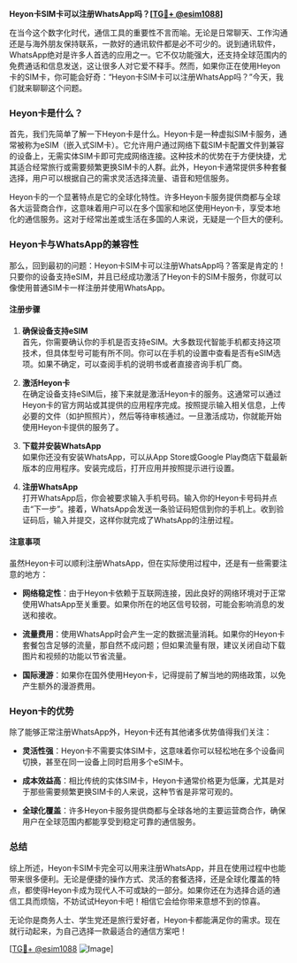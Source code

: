 **Heyon卡SIM卡可以注册WhatsApp吗？[[TG💪+ @esim1088](https://t.me/s/esim1088)]**

在当今这个数字化时代，通信工具的重要性不言而喻。无论是日常聊天、工作沟通还是与海外朋友保持联系，一款好的通讯软件都是必不可少的。说到通讯软件，WhatsApp绝对是许多人首选的应用之一。它不仅功能强大，还支持全球范围内的免费通话和信息发送，这让很多人对它爱不释手。然而，如果你正在使用Heyon卡的SIM卡，你可能会好奇：“Heyon卡SIM卡可以注册WhatsApp吗？”今天，我们就来聊聊这个问题。

### Heyon卡是什么？

首先，我们先简单了解一下Heyon卡是什么。Heyon卡是一种虚拟SIM卡服务，通常被称为eSIM（嵌入式SIM卡）。它允许用户通过网络下载SIM卡配置文件到兼容的设备上，无需实体SIM卡即可完成网络连接。这种技术的优势在于方便快捷，尤其适合经常旅行或需要频繁更换SIM卡的人群。此外，Heyon卡通常提供多种套餐选择，用户可以根据自己的需求灵活选择流量、语音和短信服务。

Heyon卡的一个显著特点是它的全球化特性。许多Heyon卡服务提供商都与全球各大运营商合作，这意味着用户可以在多个国家和地区使用Heyon卡，享受本地化的通信服务。这对于经常出差或生活在多国的人来说，无疑是一个巨大的便利。

### Heyon卡与WhatsApp的兼容性

那么，回到最初的问题：Heyon卡SIM卡可以注册WhatsApp吗？答案是肯定的！只要你的设备支持eSIM，并且已经成功激活了Heyon卡的SIM卡服务，你就可以像使用普通SIM卡一样注册并使用WhatsApp。

#### 注册步骤

1. **确保设备支持eSIM**  
   首先，你需要确认你的手机是否支持eSIM。大多数现代智能手机都支持这项技术，但具体型号可能有所不同。你可以在手机的设置中查看是否有eSIM选项。如果不确定，可以查阅手机的说明书或者直接咨询手机厂商。

2. **激活Heyon卡**  
   在确定设备支持eSIM后，接下来就是激活Heyon卡的服务。这通常可以通过Heyon卡的官方网站或其提供的应用程序完成。按照提示输入相关信息，上传必要的文件（如护照照片），然后等待审核通过。一旦激活成功，你就能开始使用Heyon卡提供的服务了。

3. **下载并安装WhatsApp**  
   如果你还没有安装WhatsApp，可以从App Store或Google Play商店下载最新版本的应用程序。安装完成后，打开应用并按照提示进行设置。

4. **注册WhatsApp**  
   打开WhatsApp后，你会被要求输入手机号码。输入你的Heyon卡号码并点击“下一步”。接着，WhatsApp会发送一条验证码短信到你的手机上。收到验证码后，输入并提交，这样你就完成了WhatsApp的注册过程。

#### 注意事项

虽然Heyon卡可以顺利注册WhatsApp，但在实际使用过程中，还是有一些需要注意的地方：

- **网络稳定性**：由于Heyon卡依赖于互联网连接，因此良好的网络环境对于正常使用WhatsApp至关重要。如果你所在的地区信号较弱，可能会影响消息的发送和接收。
  
- **流量费用**：使用WhatsApp时会产生一定的数据流量消耗。如果你的Heyon卡套餐包含足够的流量，那自然不成问题；但如果流量有限，建议关闭自动下载图片和视频的功能以节省流量。

- **国际漫游**：如果你在国外使用Heyon卡，记得提前了解当地的网络政策，以免产生额外的漫游费用。

### Heyon卡的优势

除了能够正常注册WhatsApp外，Heyon卡还有其他诸多优势值得我们关注：

- **灵活性强**：Heyon卡不需要实体SIM卡，这意味着你可以轻松地在多个设备间切换，甚至在同一设备上同时启用多个eSIM卡。
  
- **成本效益高**：相比传统的实体SIM卡，Heyon卡通常价格更为低廉，尤其是对于那些需要频繁更换SIM卡的人来说，这种节省是非常可观的。

- **全球化覆盖**：许多Heyon卡服务提供商都与全球各地的主要运营商合作，确保用户在全球范围内都能享受到稳定可靠的通信服务。

### 总结

综上所述，Heyon卡SIM卡完全可以用来注册WhatsApp，并且在使用过程中也能带来很多便利。无论是便捷的操作方式、灵活的套餐选择，还是全球化覆盖的特点，都使得Heyon卡成为现代人不可或缺的一部分。如果你还在为选择合适的通信工具而烦恼，不妨试试Heyon卡吧！相信它会给你带来意想不到的惊喜。

无论你是商务人士、学生党还是旅行爱好者，Heyon卡都能满足你的需求。现在就行动起来，为自己选择一款最适合的通信方案吧！

[[TG💪+ @esim1088](https://t.me/s/esim1088) ![Image](https://i.postimg.cc/4NQfJmqS/Snipaste-2025-05-13-00-14-12.png)]